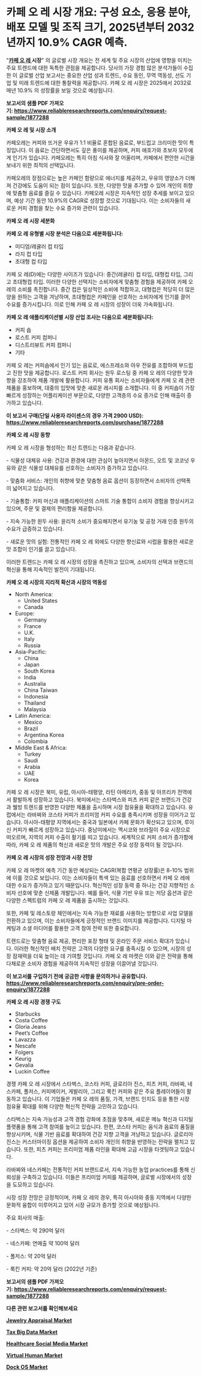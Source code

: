 <p><h1>카페 오 레 시장 개요: 구성 요소, 응용 분야, 배포 모델 및 조직 크기, 2025년부터 2032년까지 10.9% CAGR 예측.</h1></p><p>"<strong><a href="https://www.reliableresearchreports.com/cafe-au-lait-r1877288?utm_campaign=106&utm_medium=7&utm_source=Github&utm_content=ia&utm_term=10032025&utm_id=cafe-au-lait">카페 오 레&nbsp;</a></strong><strong>시장</strong>" 의 글로벌 시장 개요는 전 세계 및 주요 시장의 산업에 영향을 미치는 주요 트렌드에 대한 독특한 관점을 제공합니다. 당사의 가장 경험 많은 분석가들이 수집한 이 글로벌 산업 보고서는 중요한 산업 성과 트렌드, 수요 동인, 무역 역동성, 선도 기업 및 미래 트렌드에 대한 통찰력을 제공합니다. 카페 오 레 시장은 2025에서 2032로 매년 10.9% 의 성장률을 보일 것으로 예상됩니다.&nbsp;</p>
<p><strong>보고서의 샘플 PDF 가져오기:&nbsp;<a href="https://www.reliableresearchreports.com/enquiry/request-sample/1877288?utm_campaign=106&utm_medium=7&utm_source=Github&utm_content=ia&utm_term=10032025&utm_id=cafe-au-lait">https://www.reliableresearchreports.com/enquiry/request-sample/1877288</a></strong></p>
<p><strong>카페 오 레 및 시장 소개</strong></p>
<p><p>카페오레는 커피와 뜨거운 우유가 1:1 비율로 혼합된 음료로, 부드럽고 크리미한 맛이 특징입니다. 이 음료는 간단하면서도 깊은 풍미를 제공하며, 커피 애호가와 초보자 모두에게 인기가 있습니다. 카페오레는 특히 아침 식사와 잘 어울리며, 카페에서 편안한 시간을 보내기 위한 최적의 선택입니다. </p><p>카페오레의 장점으로는 높은 카페인 함량으로 에너지를 제공하고, 우유의 영양소가 더해져 건강에도 도움이 되는 점이 있습니다. 또한, 다양한 맛을 추가할 수 있어 개인의 취향에 맞춤형 음료를 즐길 수 있습니다. 카페오레 시장은 지속적인 성장 추세를 보이고 있으며, 예상 기간 동안 10.9%의 CAGR로 성장할 것으로 기대됩니다. 이는 소비자들의 새로운 커피 경험을 찾는 수요 증가와 관련이 있습니다.</p></p>
<p><strong>카페 오 레 시장 세분화</strong></p>
<p><strong>카페 오 레 유형별 시장 분석은 다음으로 세분화됩니다:</strong></p>
<p><ul><li>미디엄/레귤러 컵 타입</li><li>라지 컵 타입</li><li>초대형 컵 타입</li></ul></p>
<p><p>카페 오 레(D)에는 다양한 사이즈가 있습니다: 중간(레귤러) 컵 타입, 대형컵 타입, 그리고 초대형컵 타입. 이러한 다양한 선택지는 소비자에게 맞춤형 경험을 제공하여 카페 오 레의 소비를 촉진합니다. 중간 컵은 일상적인 소비에 적합하고, 대형컵은 적당히 더 많은 양을 원하는 고객을 겨냥하며, 초대형컵은 카페인을 선호하는 소비자에게 인기를 끌어 수요를 증가시킵니다. 이로 인해 카페 오 레 시장의 성장이 더욱 가속화됩니다.</p></p>
<p><strong>카페 오 레 애플리케이션별 시장 산업 조사는 다음으로 세분화됩니다:</strong></p>
<p><ul><li>커피 숍</li><li>로스트 커피 컴퍼니</li><li>디스트리뷰트 커피 컴퍼니</li><li>기타</li></ul></p>
<p><p>카페 오 레는 커피숍에서 인기 있는 음료로, 에스프레소와 아우 전유를 조합하여 부드럽고 진한 맛을 제공합니다. 로스트 커피 회사는 원두 로스팅 중 카페 오 레의 다양한 맛과 향을 강조하여 제품 개발에 활용합니다. 커피 유통 회사는 소비자들에게 카페 오 레 관련 제품을 홍보하며, 대중의 입맛에 맞춘 새로운 레시피를 소개합니다. 이 중 커피숍이 가장 빠르게 성장하는 어플리케이션 부문으로, 다양한 고객층의 수요 증가로 인해 매출이 증가하고 있습니다.</p></p>
<p><strong>이 보고서 구매(단일 사용자 라이센스의 경우 가격 2900 USD): <a href="https://www.reliableresearchreports.com/purchase/1877288?utm_campaign=106&utm_medium=7&utm_source=Github&utm_content=ia&utm_term=10032025&utm_id=cafe-au-lait">https://www.reliableresearchreports.com/purchase/1877288</a></strong></p>
<p><strong>카페 오 레 시장 동향</strong></p>
<p><p>카페 오 레 시장을 형성하는 최신 트렌드는 다음과 같습니다.</p><p>- 식물성 대체유 사용: 건강과 환경에 대한 관심이 높아지면서 아몬드, 오트 및 코코넛 우유와 같은 식물성 대체유를 선호하는 소비자가 증가하고 있습니다. </p><p>- 맞춤화 서비스: 개인의 취향에 맞춘 맞춤형 음료 옵션이 등장하면서 소비자의 선택폭이 넓어지고 있습니다.</p><p>- 기술통합: 커피 머신과 애플리케이션의 스마트 기술 통합이 소비자 경험을 향상시키고 있으며, 주문 및 결제의 편리함을 제공합니다.</p><p>- 지속 가능한 원두 사용: 윤리적 소비가 중요해지면서 유기농 및 공정 거래 인증 원두의 수요가 급증하고 있습니다.</p><p>- 새로운 맛의 실험: 전통적인 카페 오 레 외에도 다양한 향신료와 시럽을 활용한 새로운 맛 조합이 인기를 끌고 있습니다.</p><p>이러한 트렌드는 카페 오 레 시장의 성장을 촉진하고 있으며, 소비자의 선택과 브랜드의 혁신을 통해 지속적인 발전이 기대됩니다.</p></p>
<p><strong>카페 오 레 시장의 지리적 확산과 시장의 역동성</strong></p>
<p><ul>
    <li>
        North America:
        <ul>
            <li>United States</li>
            <li>Canada</li>
        </ul>
    </li>
    <li>
        Europe:
        <ul>
            <li>Germany</li>
            <li>France</li>
            <li>U.K.</li>
            <li>Italy</li>
            <li>Russia</li>
        </ul>
    </li>
    <li>
        Asia-Pacific:
        <ul>
            <li>China</li>
            <li>Japan</li>
            <li>South Korea</li>
            <li>India</li>
            <li>Australia</li>
            <li>China Taiwan</li>
            <li>Indonesia</li>
            <li>Thailand</li>
            <li>Malaysia</li>
        </ul>
    </li>
    <li>
        Latin America:
        <ul>
            <li>Mexico</li>
            <li>Brazil</li>
            <li>Argentina Korea</li>
            <li>Colombia</li>
        </ul>
    </li>
    <li>
        Middle East & Africa:
        <ul>
            <li>Turkey</li>
            <li>Saudi</li>
            <li>Arabia</li>
            <li>UAE</li>
            <li>Korea</li>
        </ul>
    </li>
    </ul></p>
<p><p>카페 오 레 시장은 북미, 유럽, 아시아-태평양, 라틴 아메리카, 중동 및 아프리카 전역에서 활발하게 성장하고 있습니다. 북미에서는 스타벅스와 피츠 커피 같은 브랜드가 건강과 웰빙 트렌드를 반영한 다양한 제품을 출시하며 시장 점유율을 확대하고 있습니다. 유럽에서는 라바짜와 코스타 커피가 프리미엄 커피 수요를 충족시키며 성장을 이어가고 있습니다. 아시아-태평양 지역에서는 중국과 일본에서 카페 문화가 확산되고 있으며, 루이신 커피가 빠르게 성장하고 있습니다. 중남미에서는 멕시코와 브라질이 주요 시장으로 떠오르며, 지역의 커피 수출이 활기를 띠고 있습니다. 세계적으로 커피 소비가 증가함에 따라, 카페 오 레 제품의 혁신과 새로운 맛의 개발은 주요 성장 동력이 될 것입니다.</p></p>
<p><strong>카페 오 레 시장의 성장 전망과 시장 전망</strong></p>
<p><p>카페 오 레 마켓의 예측 기간 동안 예상되는 CAGR(복합 연평균 성장률)은 8-10% 범위에 이를 것으로 보입니다. 이는 소비자들이 특색 있는 음료를 선호하면서 카페 오 레에 대한 수요가 증가하고 있기 때문입니다. 혁신적인 성장 동력 중 하나는 건강 지향적인 소비자 선호에 맞춘 신제품 개발입니다. 예를 들어, 식물 기반 우유 또는 저당 옵션과 같은 다양한 스펙트럼의 카페 오 레 제품을 출시하는 것입니다. </p><p>또한, 카페 및 레스토랑 체인에서는 지속 가능한 재료를 사용하는 방향으로 사업 모델을 전환하고 있으며, 이는 소비자들에게 긍정적인 브랜드 이미지를 제공합니다. 디지털 마케팅과 소셜 미디어를 활용한 고객 참여 전략 또한 중요합니다. </p><p>트렌드로는 맞춤형 음료 제공, 편리한 포장 형태 및 온라인 주문 서비스 확대가 있습니다. 이러한 혁신적인 배치 전략은 고객의 다양한 요구를 충족시킬 수 있으며, 시장의 성장 잠재력을 더욱 높이는 데 기여할 것입니다. 카페 오 레 마켓은 이와 같은 전략을 통해 다채로운 소비자 경험을 제공하여 지속적인 성장을 이끌어낼 것입니다.</p></p>
<p><strong>이 보고서를 구입하기 전에 궁금한 사항을 문의하거나 공유합니다. <a href="https://www.reliableresearchreports.com/enquiry/pre-order-enquiry/1877288?utm_campaign=106&utm_medium=7&utm_source=Github&utm_content=ia&utm_term=10032025&utm_id=cafe-au-lait">https://www.reliableresearchreports.com/enquiry/pre-order-enquiry/1877288</a></strong></p>
<p><strong>카페 오 레 시장 경쟁 구도</strong></p>
<p><ul><li>Starbucks</li><li>Costa Coffee</li><li>Gloria Jeans</li><li>Peet’s Coffee</li><li>Lavazza</li><li>Nescafe</li><li>Folgers</li><li>Keurig</li><li>Gevalia</li><li>Luckin Coffee</li></ul></p>
<p><p>경쟁 카페 오 레 시장에서 스타벅스, 코스타 커피, 글로리아 진스, 피츠 커피, 라바짜, 네스카페, 폴저스, 커피메이커, 게발리아, 그리고 룩킨 커피와 같은 주요 플레이어들이 활동하고 있습니다. 이 기업들은 카페 오 레의 품질, 가격, 브랜드 인지도 등을 통한 시장 점유율 확대를 위해 다양한 혁신적 전략을 고민하고 있습니다.</p><p>스타벅스는 지속 가능성과 고객 경험 강화에 초점을 맞추며, 새로운 메뉴 혁신과 디지털 플랫폼을 통해 고객 참여를 높이고 있습니다. 한편, 코스타 커피는 음식과 음료의 품질을 향상시키며, 식물 기반 음료를 확대하여 건강 지향 고객을 겨냥하고 있습니다. 글로리아 진스는 커스터마이징 옵션을 제공하여 소비자 개인의 취향을 반영하는 전략을 펼치고 있습니다. 또한, 피츠 커피는 프리미엄 제품 라인을 확대해 고급 시장을 타겟팅하고 있습니다.</p><p>라바짜와 네스카페는 전통적인 커피 브랜드로서, 지속 가능한 농업 practices를 통해 신뢰성을 구축하고 있습니다. 이들은 프리미엄 커피를 제공하며, 글로벌 시장에서의 성장을 도모하고 있습니다.</p><p>시장 성장 전망은 긍정적이며, 카페 오 레의 경우, 특히 아시아와 중동 지역에서 다양한 문화적 융합이 이루어지고 있어 시장 규모가 증가할 것으로 예상됩니다.</p><p>주요 회사의 매출:</p><p>- 스타벅스: 약 290억 달러</p><p>- 네스카페: 연매출 약 100억 달러</p><p>- 폴저스: 약 20억 달러</p><p>- 룩킨 커피: 약 20억 달러 (2022년 기준)</p></p>
<p><strong>보고서의 샘플 PDF 가져오기:&nbsp;<a href="https://www.reliableresearchreports.com/enquiry/request-sample/1877288?utm_campaign=106&utm_medium=7&utm_source=Github&utm_content=ia&utm_term=10032025&utm_id=cafe-au-lait">https://www.reliableresearchreports.com/enquiry/request-sample/1877288</a></strong></p>
<p><strong></strong></p>
<p><strong></strong></p>
<p><strong></strong></p>
<p><strong></strong></p>
<p><strong>다른 관련 보고서를 확인해보세요</strong></p>
<p><strong><p><a href="https://github.com/minakibanov/Market-Research-Report-List-1/blob/main/jewelry-appraisal-market.md?utm_campaign=106&utm_medium=7&utm_source=Github&utm_content=ia&utm_term=10032025&utm_id=cafe-au-lait">Jewelry Appraisal Market</a></p><p><a href="https://github.com/yepezkommakp/Market-Research-Report-List-1/blob/main/tax-big-data-market.md?utm_campaign=106&utm_medium=7&utm_source=Github&utm_content=ia&utm_term=10032025&utm_id=cafe-au-lait">Tax Big Data Market</a></p><p><a href="https://github.com/warshatulang0/Market-Research-Report-List-1/blob/main/healthcare-social-media-market.md?utm_campaign=106&utm_medium=7&utm_source=Github&utm_content=ia&utm_term=10032025&utm_id=cafe-au-lait">Healthcare Social Media Market</a></p><p><a href="https://github.com/syiqvanyo/Market-Research-Report-List-1/blob/main/virtual-human-market.md?utm_campaign=106&utm_medium=7&utm_source=Github&utm_content=ia&utm_term=10032025&utm_id=cafe-au-lait">Virtual Human Market</a></p><p><a href="https://github.com/gripeluigstt/Market-Research-Report-List-1/blob/main/dock-os-market.md?utm_campaign=106&utm_medium=7&utm_source=Github&utm_content=ia&utm_term=10032025&utm_id=cafe-au-lait">Dock OS Market</a></p></strong></p>
<p></p>